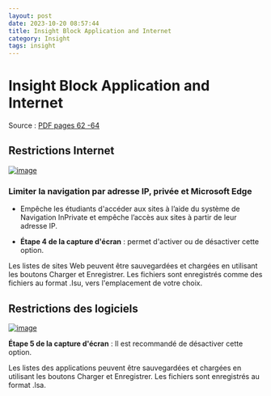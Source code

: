 ```yaml
---
layout: post
date: 2023-10-20 08:57:44
title: Insight Block Application and Internet
category: Insight
tags: insight
---
```


# Insight Block Application and Internet

Source : [PDF pages 62 -64](https://www.faronics.com/assets/INS_Manual_F.pdf)

## Restrictions Internet
[![image](https://github.com/vijaidjearam/blog/assets/1507737/689537ca-f437-40cc-aefc-90b6fcafe501)](https://github-production-user-asset-6210df.s3.amazonaws.com/1507737/276852145-689537ca-f437-40cc-aefc-90b6fcafe501.png)

### Limiter la navigation par adresse IP, privée et Microsoft Edge
  - Empêche les étudiants d'accéder aux sites à l’aide du système de Navigation InPrivate et empêche l’accès aux sites à partir de leur adresse IP.
  
  - **Étape 4 de la capture d'écran** : permet d'activer ou de désactiver cette option.

Les listes de sites Web peuvent être sauvegardées et chargées en utilisant les boutons Charger et Enregistrer. Les fichiers sont enregistrés comme des fichiers au format .Isu, vers l'emplacement de votre choix.


## Restrictions des logiciels
[![image](https://github.com/vijaidjearam/blog/assets/1507737/57357bed-3489-4663-89fa-9b79bbd3fe9a)](https://github-production-user-asset-6210df.s3.amazonaws.com/1507737/276848804-57357bed-3489-4663-89fa-9b79bbd3fe9a.png)

**Étape 5 de la capture d'écran** : Il est recommandé de désactiver cette option.

Les listes des applications peuvent être sauvegardées et chargées en utilisant les boutons Charger et Enregistrer. Les fichiers sont enregistrés au format .lsa.
